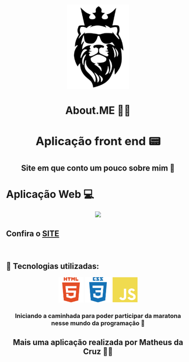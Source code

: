 <h1 align="center">
<br>
  <img src="/images/lion.png" alt="About.ME" width="170">
<br>
<br> 
  About.ME 👨‍💻
</h1>

## **<p> <h2  align="center"> Aplicação front end 📟 </h2> </p>**

## <p> <h2 align="center"> Site em que conto um pouco sobre mim 👨 </h2> </p>

# Aplicação Web 💻 

<p align="center">
  <img src="https://github.com/mathwcruz/About.ME/blob/master/GIF-About.ME.gif" width="1000px"/>
</p>

## <p> <h2 align="left">  Confira o [SITE](https://matheus-cruz-aboutme.netlify.app) </h2> </p> 

<br>

## 🚀 Tecnologias utilizadas:

<p align="center">
<img src="https://github.com/devicons/devicon/blob/master/icons/html5/html5-plain-wordmark.svg" alt="html5"  width="70" height="70"/>
<img src="https://github.com/devicons/devicon/blob/master/icons/css3/css3-plain-wordmark.svg" alt="css3" width="70" height="70"/>
<img src="https://github.com/devicons/devicon/blob/master/icons/javascript/javascript-plain.svg" alt="javascript" width="70" height="70"/>
</p>

 ### <p align="center">Iniciando a caminhada para poder participar da maratona nesse mundo da programação 🏃‍</p>

 ### <p> <h2 align="center"> Mais uma aplicação realizada por Matheus da Cruz 👨‍💻 </h2> </p>
